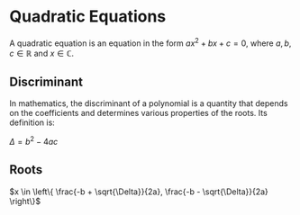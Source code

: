 # Quadratic Equations

A quadratic equation is an equation in the form $ax^2 + bx + c = 0$, where $a,b,c \in \mathbb{R}$ and $x \in \mathbb{C}$.

## Discriminant

In mathematics, the discriminant of a polynomial is a quantity that depends on the coefficients and determines various properties of the roots. Its definition is:

$\Delta = b^2 - 4ac$

## Roots

$x \in \left\{ \frac{-b + \sqrt{\Delta}}{2a}, \frac{-b - \sqrt{\Delta}}{2a} \right\}$
